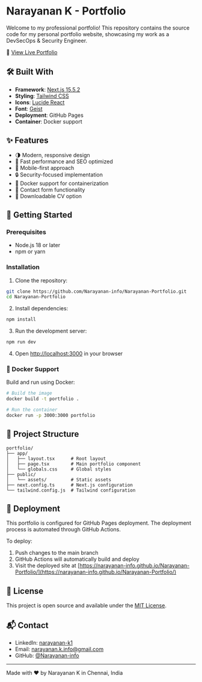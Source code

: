 # Narayanan K - Portfolio

Welcome to my professional portfolio! This repository contains the source code for my personal portfolio website, showcasing my work as a DevSecOps & Security Engineer.

🔗 [View Live Portfolio](https://narayanan-info.github.io/Narayanan-Portfolio/)

## 🛠️ Built With

- **Framework**: [Next.js 15.5.2](https://nextjs.org/)
- **Styling**: [Tailwind CSS](https://tailwindcss.com/)
- **Icons**: [Lucide React](https://lucide.dev/)
- **Font**: [Geist](https://vercel.com/font)
- **Deployment**: GitHub Pages
- **Container**: Docker support

## ✨ Features

- 🌗 Modern, responsive design
- 🚀 Fast performance and SEO optimized
- 📱 Mobile-first approach
- 🔒 Security-focused implementation
- 🐳 Docker support for containerization
- 📧 Contact form functionality
- 📄 Downloadable CV option

## 🚀 Getting Started

### Prerequisites

- Node.js 18 or later
- npm or yarn

### Installation

1. Clone the repository:
```bash
git clone https://github.com/Narayanan-info/Narayanan-Portfolio.git
cd Narayanan-Portfolio
```

2. Install dependencies:
```bash
npm install
```

3. Run the development server:
```bash
npm run dev
```

4. Open [http://localhost:3000](http://localhost:3000) in your browser

### 🐳 Docker Support

Build and run using Docker:

```bash
# Build the image
docker build -t portfolio .

# Run the container
docker run -p 3000:3000 portfolio
```

## 🌟 Project Structure

```
portfolio/
├── app/
│   ├── layout.tsx      # Root layout
│   ├── page.tsx        # Main portfolio component
│   └── globals.css     # Global styles
├── public/
│   └── assets/         # Static assets
├── next.config.ts      # Next.js configuration
└── tailwind.config.js  # Tailwind configuration
```

## 🚀 Deployment

This portfolio is configured for GitHub Pages deployment. The deployment process is automated through GitHub Actions.

To deploy:
1. Push changes to the main branch
2. GitHub Actions will automatically build and deploy
3. Visit the deployed site at [https://narayanan-info.github.io/Narayanan-Portfolio/](https://narayanan-info.github.io/Narayanan-Portfolio/)

## 📝 License

This project is open source and available under the [MIT License](LICENSE).

## 📬 Contact

- LinkedIn: [narayanan-k1](https://www.linkedin.com/in/narayanan-k1/)
- Email: narayanan.k.info@gmail.com
- GitHub: [@Narayanan-info](https://github.com/Narayanan-info)

---

Made with ❤️ by Narayanan K in Chennai, India
